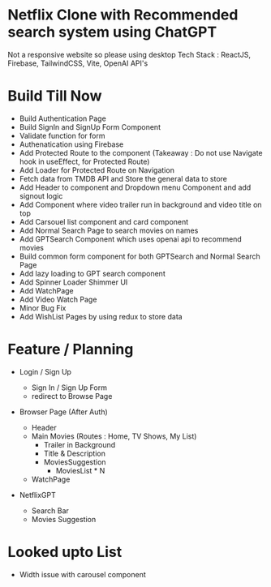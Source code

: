 # Netflix Clone with Recommended search system using ChatGPT

Not a responsive website so please using desktop
Tech Stack : ReactJS, Firebase, TailwindCSS, Vite, OpenAI API's 

# Build Till Now

- Build Authentication Page
- Build SignIn and SignUp Form Component
- Validate function for form
- Authenatication using Firebase 
- Add Protected Route to the component (Takeaway : Do not use Navigate hook in useEffect, for Protected Route)
- Add Loader for Protected Route on Navigation
- Fetch data from TMDB API and Store the general data to store
- Add Header to component and Dropdown menu Component and add signout logic
- Add Component where video trailer run in background and video title on top
- Add Carsouel list component and card component
- Add Normal Search Page to search movies on names
- Add GPTSearch Component which uses openai api to recommend movies 
- Build common form component for both GPTSearch and Normal Search Page
- Add lazy loading to GPT search component
- Add Spinner Loader Shimmer UI 
- Add WatchPage 
- Add Video Watch Page
- Minor Bug Fix
- Add WishList Pages by using redux to store data



# Feature / Planning

- Login / Sign Up
    - Sign In / Sign Up Form 
    - redirect to Browse Page

- Browser Page (After Auth)
    - Header 
    - Main Movies (Routes : Home, TV Shows, My List)
        - Trailer in Background
        - Title & Description
        - MoviesSuggestion
            - MoviesList * N
    - WatchPage 

- NetflixGPT
    - Search Bar
    - Movies Suggestion


# Looked upto List
- Width issue with carousel component